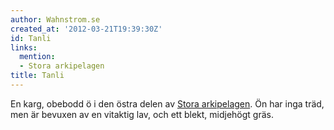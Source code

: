 ```yaml
---
author: Wahnstrom.se
created_at: '2012-03-21T19:39:30Z'
id: Tanli
links:
  mention:
  - Stora arkipelagen
title: Tanli
---
```


En karg, obebodd ö i den östra delen av [Stora arkipelagen]. Ön har inga träd, men är bevuxen av en
vitaktig lav, och ett blekt, midjehögt gräs.

  [Stora arkipelagen]: Stora_arkipelagen